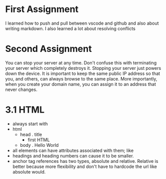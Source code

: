 # First Assignment
I learned how to push and pull between vscode and github and also about writing markdown.
I also learned a lot about resolving conflicts
# Second Assignment
You can stop your server at any time. Don't confuse this with terminating your server which completely destroys it. 
Stopping your server just powers down the device.
It is important to keep the same public IP address so that you, and others, can always browse to the same place. More importantly, when you create your domain name, you can assign it to an address that never changes.
# 3.1 HTML
- always start with <!DOCTYPE html>
- html
  * head
    . title
      - first HTML
  * body
    . Hello World
 - all elements can have attributes associated with them; like <html lang="en">
 - headings and heading numbers can cause it to be smaller.
 - anchor tag references has two types, absolute and relative. Relative is better because more flexibility and don't have to hardcode the url like absolute would.
 
